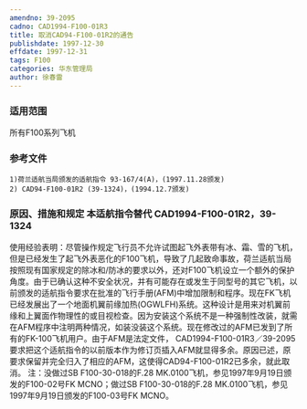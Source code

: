 ```yaml
---
amendno: 39-2095
cadno: CAD1994-F100-01R3
title: 取消CAD94-F100-01R2的通告
publishdate: 1997-12-30
effdate: 1997-12-31
tags: F100
categories: 华东管理局
author: 徐春雷
---
```


### 适用范围 
所有F100系列飞机

<!--more-->
### 参考文件
    1)荷兰适航当局颁发的适航指令 93-167/4(A)，(1997.11.28颁发) 
    2) CAD94-F100-01R2 (39-1324)，(1994.12.7颁发) 

### 原因、措施和规定 本适航指令替代 CAD1994-F100-01R2，39-1324
使用经验表明：尽管操作规定飞行员不允许试图起飞外表带有冰、霜、雪的飞机，但是已经发生了起飞外表恶化的F100飞机，导致了几起致命事故，荷兰适航当局按照现有国家规定的除冰和/防冰的要求以外，还对F100飞机设立一个额外的保护角度。由于已确认这种不安全状况，并有可能存在或发生于同型号的其它飞机，以前颁发的适航指令要求在批准的飞行手册(AFM)中增加限制和程序。现在FK飞机已经发展出了一个地面机翼前缘加热(OGWLFH)系统。这种设计是用来对机翼前缘和上翼面作物理性的或目视检查。因为安装这个系统不是一种强制性改装，就需在AFM程序中注明两种情况，如装没装这个系统。现在修改过的AFM已发到了所有的FK-100飞机用户。由于AFM是法定文件，
  CAD1994-F100-01R3／39-2095   
要求把这个适航指令的以前版本作为修订页插入AFM就显得多余。原因已述，原要求保留并完全归入了相应的AFM，这使得CAD94-F100-01R2已多余，就此取消。
注：没做过SB F100-30-018的F.28 MK.0100飞机，参见1997年9月19日颁发的F100-02号FK MCNO；做过SB F100-30-018的F.28 MK.0100飞机，参见1997年9月19日颁发的F100-03号FK MCNO。
